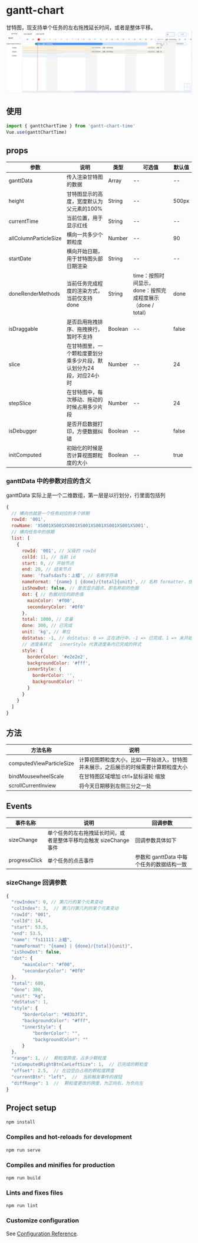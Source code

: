 # gantt-chart

甘特图，现支持单个任务的左右拖拽延长时间，或者是整体平移。
![示例图](./example.png)

## 使用

```js
import { ganttChartTime } from 'gantt-chart-time'
Vue.use(ganttChartTime)
```

## props

|参数|说明|类型|可选值|默认值|
|---|---|---|---|---|
|ganttData|传入渲染甘特图的数据|Array|--|--|
|height|甘特图显示的高度，宽度默认为父元素的100%|String|--|500px|
|currentTime|当前位置，用于显示红线|String|--|--|
|allColumnParticleSize|横向一共多少个颗粒度|Number|--|90|
|startDate|横向开始日期，用于甘特图头部日期渲染|String|--|--|
|doneRenderMethods|当前任务完成程度的渲染方式，当前仅支持done|String|time：按照时间显示，done：按照完成程度展示（done / total）|done|
|isDraggable|是否启用拖拽排序、拖拽换行，暂时不支持|Boolean|--|false|
|slice|在甘特图里，一个颗粒度要划分乘多少片段，默认划分为24段，对应24小时|Number|--|24|
|stepSlice|在甘特图中，每次移动、拖动的时候占用多少片段|Number|--|24|
|isDebugger|是否开启数据打印，方便数据纠错|Boolean|--|false|
|initComputed|初始化的时候是否计算视图颗粒度的大小|Boolean|--|true|

### ganttData 中的参数对应的含义

ganttData 实际上是一个二维数组，第一层是以行划分，行里面包括列

```js
{
  // 横向也就是一个任务对应的多个排期
  rowId: '001',
  rowName: 'XS001XS001XS001XS001XS001XS001XS001XS001',
  // 横向任务中的排期
  list: [
    {
      rowId: '001', // 父级的 rowId
      colId: 11, // 当前 id
      start: 0, // 开始节点
      end: 20, // 结束节点
      name: 'fsafsdasfs：上蜡', // 名称字符串
      nameFormat: '{name} | {done}/{total}{unit}', // 名称 formatter，优先级高于 name
      isShowDot: false, // 是否显示圆点，即名称前的色圈
      dot: { // 色圈对应的颜色值
        mainColor: '#f00',
        secondaryColor: '#0f0'
      },
      total: 1000, // 总量
      done: 300, // 已完成
      unit: 'kg', // 单位
      doStatus: -1, // doStatus: 0 => 正在进行中，-1 => 已完成，1 => 未开始
      // 进度条样式   innerStyle 代表进度条内已完成的样式
      style: {
        borderColor: '#e2e2e2',
        backgroundColor: '#fff',
        innerStyle: {
          borderColor: '',
          backgroundColor: ''
        }
      }
    }
  ]
}
```

## 方法

|方法名称|说明|
|---|---|
|computedViewParticleSize|计算视图颗粒度大小，比如一开始进入，甘特图并未展示，之后展示的时候需要计算颗粒度大小|
|bindMousewheelScale|在甘特图区域增加 ctrl+鼠标滚轮 缩放|
|scrollCurrentInview|将今天日期移到左侧三分之一处|

## Events

|事件名称|说明|回调参数|
|---|---|---|
|sizeChange|单个任务的左右拖拽延长时间，或者是整体平移均会触发 sizeChange 事件|回调参数具体如下|
|progressClick|单个任务的点击事件|参数和 ganttData 中每个任务的数据结构一致|

### sizeChange 回调参数

```js
{
  "rowIndex": 0, // 第几行的某个元素变动
  "colIndex": 3,  // 第几行第几列的某个元素变动
  "rowId": "001",
  "colId": 14,
  "start": 53.5,
  "end": 53.5,
  "name": "fs11111：上蜡",
  "nameFormat": "{name} | {done}/{total}{unit}",
  "isShowDot": false,
  "dot": {
      "mainColor": "#f00",
      "secondaryColor": "#0f0"
  },
  "total": 600,
  "done": 300,
  "unit": "kg",
  "doStatus": 1,
  "style": {
      "borderColor": "#83b3f3",
      "backgroundColor": "#fff",
      "innerStyle": {
          "borderColor": "",
          "backgroundColor": ""
      }
  },
  "range": 1, //  颗粒度跨度，占多少颗粒度
  "isComputedRightBtnCanLeftSize": 1,  // 已完成的颗粒度
  "offset": 2.5,  // 左边空白占用的颗粒度跨度
  "currentBtn": "left",  //  当前触发事件的按钮
  "diffRange": 1  //  颗粒度更改的跨度，为正向右，为负向左
}
```

## Project setup

```
npm install
```

### Compiles and hot-reloads for development

```
npm run serve
```

### Compiles and minifies for production

```
npm run build
```

### Lints and fixes files

```
npm run lint
```

### Customize configuration

See [Configuration Reference](https://cli.vuejs.org/config/).

